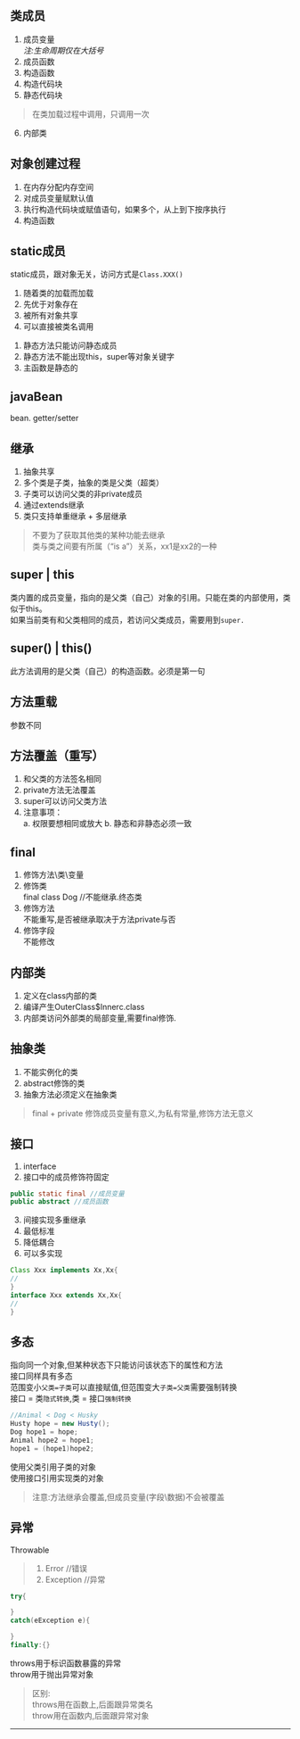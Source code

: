 ## 类成员
1. 成员变量<br>
*注:生命周期仅在大括号*
2. 成员函数
3. 构造函数
4. 构造代码块
5. 静态代码块
>在类加载过程中调用，只调用一次
6. 内部类
## 对象创建过程
1. 在内存分配内存空间
2. 对成员变量赋默认值
3. 执行构造代码块或赋值语句，如果多个，从上到下按序执行
4. 构造函数
## static成员
static成员，跟对象无关，访问方式是`Class.XXX()`<br>
1. 随着类的加载而加载
2. 先优于对象存在
3. 被所有对象共享
4. 可以直接被类名调用
>
1. 静态方法只能访问静态成员<br>
2. 静态方法不能出现this，super等对象关键字<br>
3. 主函数是静态的
## javaBean
bean.
getter/setter
## 继承
1. 抽象共享
2. 多个类是子类，抽象的类是父类（超类）
3. 子类可以访问父类的非private成员
4. 通过extends继承
5. 类只支持单重继承 + 多层继承
>不要为了获取其他类的某种功能去继承<br>
类与类之间要有所属（“is a”）关系，xx1是xx2的一种
## super | this
类内置的成员变量，指向的是父类（自己）对象的引用。只能在类的内部使用，类似于this。<br>
如果当前类有和父类相同的成员，若访问父类成员，需要用到`super.`
## super() | this()
此方法调用的是父类（自己）的构造函数。必须是第一句
## 方法重载
参数不同
## 方法覆盖（重写）
1. 和父类的方法签名相同
2. private方法无法覆盖
3. super可以访问父类方法
4. 注意事项：<br>
    a. 权限要想相同或放大
    b. 静态和非静态必须一致
## final
1. 修饰方法\类\变量
2. 修饰类<br>
final class Dog    //不能继承.终态类
3. 修饰方法<br>
不能重写,是否被继承取决于方法private与否
4. 修饰字段<br>
不能修改
## 内部类
1. 定义在class内部的类
2. 编译产生OuterClass$Innerc.class
3. 内部类访问外部类的局部变量,需要final修饰.
## 抽象类
1. 不能实例化的类
2. abstract修饰的类
3. 抽象方法必须定义在抽象类          
>final  + private 修饰成员变量有意义,为私有常量,修饰方法无意义
## 接口
1. interface
2. 接口中的成员修饰符固定<br>
```java
public static final //成员变量
public abstract //成员函数
```
3. 间接实现多重继承
4. 最低标准
5. 降低耦合
6. 可以多实现
```java
Class Xxx implements Xx,Xx{
//
}
interface Xxx extends Xx,Xx{
//
}
```
## 多态
指向同一个对象,但某种状态下只能访问该状态下的属性和方法<br>
接口同样具有多态<br>
范围变小`父类=子类`可以直接赋值,但范围变大`子类=父类`需要强制转换<br>
接口 = 类`隐式转换`,类 = 接口`强制转换`
```java
//Animal < Dog < Husky
Husty hope = new Husty();
Dog hope1 = hope;
Animal hope2 = hope1;
hope1 = (hope1)hope2;
```
使用父类引用子类的对象<br>
使用接口引用实现类的对象<br>
>注意:方法继承会覆盖,但成员变量(字段\数据)不会被覆盖
## 异常
Throwable
>1. Error  //错误<br>
>2. Exception  //异常
```java
try{

}
catch(eException e){

}
finally:{}
```
throws用于标识函数暴露的异常<br>
throw用于抛出异常对象
>区别:<br>
throws用在函数上,后面跟异常类名<br>
throw用在函数内,后面跟异常对象
---
